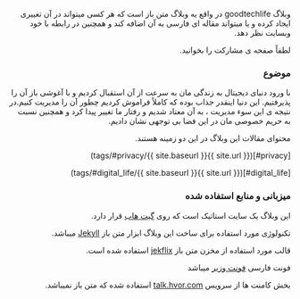 <div dir="rtl">

وبلاگ goodtechlife در واقع یه وبلاگ متن باز است که هر کسی میتواند در آن تغییری ایجاد  کرده و یا میتواند مقاله ای فارسی
به آن اضافه کند و همچنین در رابطه با خود وبسایت نظر دهد.

لطفاً صفحه ی مشارکت را بخوانید.

### موضوع
با ورود دنیای دیجیتال به زندگی مان به سرعت از آن استقبال کردیم و با آغوشی باز آن را پذیرفتیم. این دنیا اینقدر جذاب
بوده که کاملاً فراموش کردیم چطور آن را مدیریت کنیم.در نتیجه ی این سوء مدیریت ، به آن معتاد شدیم و رفتار ما تغییر پیدا کرد و همچنین نسبت به حریم خصوصی مان در این فضا بی توجهی نشان دادیم.

محتوای مقالات این وبلاگ در این دو زمینه هستند.

[privacy#]({{ site.url }}{{ site.baseurl }}/tags/#privacy)

[digital_life#]({{ site.url }}{{ site.baseurl }}/tags/#digital_life)

### میزبانی و منابع استفاده شده

این وبلاگ یک سایت استاتیک است که روی [گیت هاب](https://github.com/goodtechlife) قرار دارد.

تکنولوژی مورد استفاده برای ساخت این وبلاگ ابزار متن باز [Jekyll](https://jekyllrb.com/) میباشد.

قالب مورد استفاده از مخزن متن باز [jekflix](https://github.com/thiagorossener/jekflix-template) استفاده شده است.

فونت فارسی [فونت وزیر](https://github.com/rastikerdar/vazir-font) میباشد

بخش کامنت ها از سرویس [talk.hvor.com](https://talk.hyvor.com/) استفاده شده که متن باز نمیباشد.
</div>